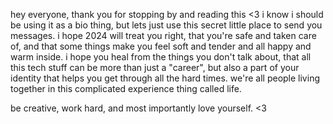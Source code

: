 hey everyone, thank you for stopping by and reading this <3 i know i should be using it as a bio thing, but lets just use this secret little place to send you messages. i hope 2024 will treat you right, that you're safe and taken care of, and that some things make you feel soft and tender and all happy and warm inside. i hope you heal from the things you don't talk about, that all this tech stuff can be more than just a "career", but also a part of your identity that helps you get through all the hard times. we're all people living together in this complicated experience thing called life.

be creative, work hard, and most importantly love yourself. <3 
